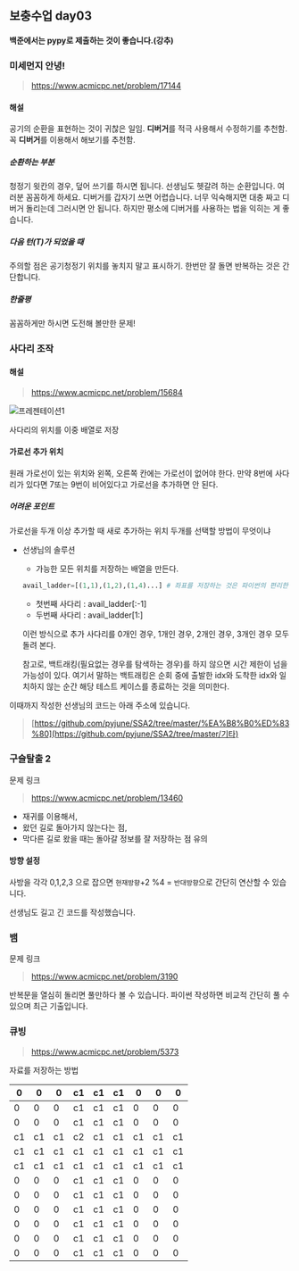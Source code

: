 ## 보충수업 day03

#### 백준에서는 pypy로 제출하는 것이 좋습니다.(강추)

### 미세먼지 안녕!

> https://www.acmicpc.net/problem/17144

#### 해설

공기의 순환을 표현하는 것이 귀찮은 일임. **디버거**를 적극 사용해서 수정하기를 추천함. 꼭 **디버거**를 이용해서 해보기를 추천함.

##### 순환하는 부분

청정기 윗칸의 경우, 덮어 쓰기를 하시면 됩니다. 선생님도 헷갈려 하는 순환입니다. 여러분 꼼꼼하게 하세요. 디버거를 갑자기 쓰면 어렵습니다. 너무 익숙해지면 대충 짜고 디버거 돌리는데 그러시면 안 됩니다. 하지만 평소에 디버거를 사용하는 법을 익히는 게 좋습니다.

##### 다음 턴(T)가 되었을 때

주의할 점은 공기청정기 위치를 놓치지 말고 표시하기. 한번만 잘 돌면 반복하는 것은 간단합니다. 

##### 한줄평

꼼꼼하게만 하시면 도전해 볼만한 문제!

### 사다리 조작

#### 해설

> https://www.acmicpc.net/problem/15684

![프레젠테이션1](https://user-images.githubusercontent.com/60080125/74020878-d0543100-49dd-11ea-8c6e-003725a99f01.jpg)

사다리의 위치를 이중 배열로 저장

#### 가로선 추가 위치

원래 가로선이 있는 위치와 왼쪽, 오른쪽 칸에는 가로선이 없어야 한다. 만약 8번에 사다리가 있다면 7또는 9번이 비어있다고 가로선을 추가하면 안 된다. 

##### 어려운 포인트

가로선을 두개 이상 추가할 때 새로 추가하는 위치 두개를 선택할 방법이 무엇이냐

- 선생님의 솔루션
  - 가능한 모든 위치를 저장하는 배열을 만든다.

  ```python
  avail_ladder=[(1,1),(1,2),(1,4)...] # 좌표를 저장하는 것은 파이썬의 편리한 기능이다.
  ```

  - 첫번째 사다리 : avail_ladder[:-1]
  - 두번째 사다리 : avail_ladder[1:]

  이런 방식으로 추가 사다리를 0개인 경우, 1개인 경우, 2개인 경우, 3개인 경우 모두 돌려 본다. 

  참고로, 백트래킹(필요없는 경우를 탐색하는 경우)를 하지 않으면 시간 제한이 넘을 가능성이 있다. 여기서 말하는 백트래킹은 순회 중에 출발한 idx와 도착한 idx와 일치하지 않는 순간 해당 테스트 케이스를 종료하는 것을 의미한다. 

이때까지 작성한 선생님의 코드는 아래 주소에 있습니다.

> [https://github.com/pyjune/SSA2/tree/master/%EA%B8%B0%ED%83%80](https://github.com/pyjune/SSA2/tree/master/기타)

### 구슬탈출 2

문제 링크 

> https://www.acmicpc.net/problem/13460

- 재귀를 이용해서,
- 왔던 길로 돌아가지 않는다는 점,
- 막다른 길로 왔을 때는 돌아갈 정보를 잘 저장하는 점 유의

#### 방향 설정

사방을 각각 0,1,2,3 으로 잡으면 `현재방향`+2 %4 = `반대방향`으로 간단히 연산할 수 있습니다.

선생님도 길고 긴 코드를 작성했습니다. 

### 뱀

문제 링크

> https://www.acmicpc.net/problem/3190

반복문을 열심히 돌리면 풀만하다 볼 수 있습니다. 파이썬 작성하면 비교적 간단히 풀 수 있으며 최근 기출입니다.

### 큐빙

> https://www.acmicpc.net/problem/5373

자료를 저장하는 방법

| 0    | 0    | 0    | c1   | c1   | c1   | 0    | 0    | 0    |
| ---- | ---- | ---- | ---- | ---- | ---- | ---- | ---- | ---- |
| 0    | 0    | 0    | c1   | c1   | c1   | 0    | 0    | 0    |
| 0    | 0    | 0    | c1   | c1   | c1   | 0    | 0    | 0    |
| c1   | c1   | c1   | c2   | c1   | c1   | c1   | c1   | c1   |
| c1   | c1   | c1   | c1   | c1   | c1   | c1   | c1   | c1   |
| c1   | c1   | c1   | c1   | c1   | c1   | c1   | c1   | c1   |
| 0    | 0    | 0    | c1   | c1   | c1   | 0    | 0    | 0    |
| 0    | 0    | 0    | c1   | c1   | c1   | 0    | 0    | 0    |
| 0    | 0    | 0    | c1   | c1   | c1   | 0    | 0    | 0    |
| 0    | 0    | 0    | c1   | c1   | c1   | 0    | 0    | 0    |
| 0    | 0    | 0    | c1   | c1   | c1   | 0    | 0    | 0    |
| 0    | 0    | 0    | c1   | c1   | c1   | 0    | 0    | 0    |